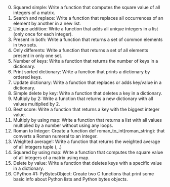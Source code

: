 0. Squared simple: Write a function that computes the square value of all integers of a matrix.
1. Search and replace: Write a function that replaces all occurrences of an element by another in a new list.
2. Unique addition: Write a function that adds all unique integers in a list (only once for each integer).
3. Present in both: Write a function that returns a set of common elements in two sets.
4. Only differents: Write a function that returns a set of all elements present in only one set.
5. Number of keys: Write a function that returns the number of keys in a dictionary.
6. Print sorted dictionary: Write a function that prints a dictionary by ordered keys.
7. Update dictionary: Write a function that replaces or adds key/value in a dictionary.
8. Simple delete by key: Write a function that deletes a key in a dictionary.
9. Multiply by 2: Write a function that returns a new dictionary with all values multiplied by 2.
10. Best score: Write a function that returns a key with the biggest integer value.
11. Multiply by using map: Write a function that returns a list with all values multiplied by a number without using any loops.
12. Roman to Integer: Create a function def roman_to_int(roman_string): that converts a Roman numeral to an integer.
13. Weighted average!: Write a function that returns the weighted average of all integers tuple (<score>, <weight>.)
14. Squared by using map: Write a function that computes the square value of all integers of a matrix using map.
15. Delete by value: Write a function that deletes keys with a specific value in a dictionary.
16. CPython #1: PyBytesObject: Create two C functions that print some basic info about Python lists and Python bytes objects.

